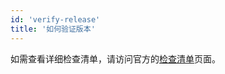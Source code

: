 ```yaml
---
id: 'verify-release'
title: '如何验证版本'
---
```


如需查看详细检查清单，请访问官方的[检查清单](https://cwiki.apache.org/confluence/display/INCUBATOR/Incubator+Release+Checklist)页面。
